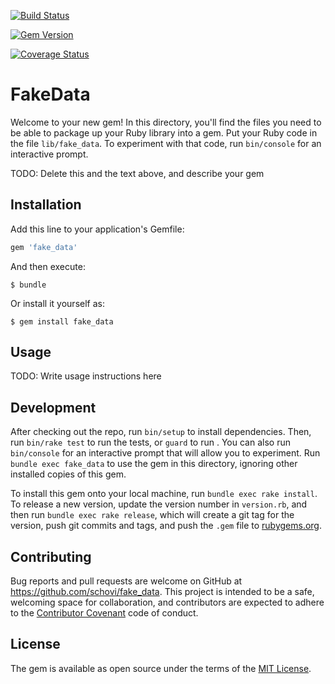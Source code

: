 [![Build Status](https://travis-ci.org/schovi/FakeData.png?branch=master)](https://travis-ci.org/schovi/FakeData)

[![Gem Version](https://badge.fury.io/rb/fake_data.png)](http://badge.fury.io/rb/fake_data)

[![Coverage Status](https://coveralls.io/repos/schovi/FakeData/badge.png)](https://coveralls.io/r/schovi/FakeData)

# FakeData

Welcome to your new gem! In this directory, you'll find the files you need to be able to package up your Ruby library into a gem. Put your Ruby code in the file `lib/fake_data`. To experiment with that code, run `bin/console` for an interactive prompt.

TODO: Delete this and the text above, and describe your gem

## Installation

Add this line to your application's Gemfile:

```ruby
gem 'fake_data'
```

And then execute:

    $ bundle

Or install it yourself as:

    $ gem install fake_data

## Usage

TODO: Write usage instructions here

## Development

After checking out the repo, run `bin/setup` to install dependencies. Then, run `bin/rake test` to run the tests, or `guard` to run . You can also run `bin/console` for an interactive prompt that will allow you to experiment. Run `bundle exec fake_data` to use the gem in this directory, ignoring other installed copies of this gem.

To install this gem onto your local machine, run `bundle exec rake install`. To release a new version, update the version number in `version.rb`, and then run `bundle exec rake release`, which will create a git tag for the version, push git commits and tags, and push the `.gem` file to [rubygems.org](https://rubygems.org).

## Contributing

Bug reports and pull requests are welcome on GitHub at https://github.com/schovi/fake_data. This project is intended to be a safe, welcoming space for collaboration, and contributors are expected to adhere to the [Contributor Covenant](http://contributor-covenant.org) code of conduct.


## License

The gem is available as open source under the terms of the [MIT License](http://opensource.org/licenses/MIT).
